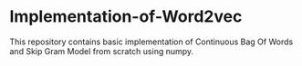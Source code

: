 # Implementation-of-Word2vec
This repository contains basic implementation of Continuous Bag Of Words and Skip Gram Model from scratch using numpy. 
